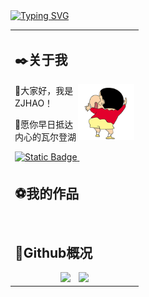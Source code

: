 <!-- 动态打字效果: https://github.com/DenverCoder1/readme-typing-svg -->


<div align="left">
  <a href="https://git.io/typing-svg">
    <img src="https://readme-typing-svg.demolab.com?font=Consolas&weight=600&pause=1000&color=F79111&center=true&vCenter=true&width=450&lines=console.log(ZJHAO%E7%A5%9D%E6%82%A8%E4%BB%8A%E5%A4%A9%E5%BC%80%E5%BF%83%E6%84%89%E5%BF%AB%2C%E6%97%A5%E8%BF%9B%E6%96%97%E9%87%91)" alt="Typing SVG" />
  </a>
</div>

<table>


<tr weight=100%><td>

## ✒️关于我

<img align="right" width="90px" src="com/zjhao/img/ZJHAO.gif" />

🤪大家好，我是ZJHAO！

🔮愿你早日抵达内心的瓦尔登湖


<div style="text-align: left;">
<a href="[https://www.ZJHAO233.club](https://flowus.cn/zjhao/d267eb2a-c4e3-4471-aacd-01e0ab9b5776)">
<img alt="Static Badge" src="https://img.shields.io/badge/Blog-ZJHAO233-green?style=flat-square">
</a>
<a href="https://github.com/antonkomarev/github-profile-views-counter">
<img alt="" src="https://komarev.com/ghpvc/?username=ZJHAO233&style=flat-square&label=Profile+views&color=orange">
</a>
</div>

</td></tr>


<tr><td>

## ⚽我的作品

<!-- [![](https://github-readme-stats.vercel.app/api/pin/?username=ZJHAO233&repo=Typora-theme-ZJHAO233)]() -->

</td></tr>





<tr><td>

</td></tr>





<tr><td>

## 👀Github概况

<div style="text-align: center">
<!-- Github概况: https://github.com/anuraghazra/github-readme-stats -->
    <img src="https://github-readme-stats.vercel.app/api?username=ZJHAO233&show_icons=true&theme=vue" style="height: 180px; display:inline;margin-right:10px;"/>
<!-- 常用语言统计: https://github.com/anuraghazra/github-readme-stats -->
    <img src="https://github-readme-stats.vercel.app/api/top-langs/?username=HappySimple&layout=donut&langs_count=6" style="height: 180px; display:inline;"/>
</div>
</td></tr>

</table>
<!-- 奖杯 
<div align="left"> <img src="https://github-profile-trophy.vercel.app/?username=ZJHAO233" /> </div>
-->
